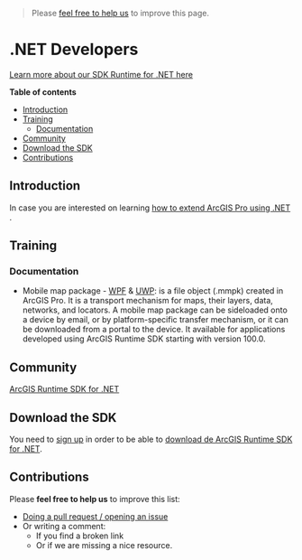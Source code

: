 > Please [feel free to help us](#contributions) to improve this page.

# .NET Developers
[Learn more about our SDK Runtime for .NET here](https://developers.arcgis.com/net/latest)

<!-- START doctoc generated TOC please keep comment here to allow auto update -->
<!-- DON'T EDIT THIS SECTION, INSTEAD RE-RUN doctoc TO UPDATE -->
**Table of contents**

- [Introduction](#introduction)
- [Training](#training)
  - [Documentation](#documentation)
- [Community](#community)
- [Download the SDK](#download-the-sdk)
- [Contributions](#contributions)

<!-- END doctoc generated TOC please keep comment here to allow auto update -->


## Introduction

In case you are interested on learning [how to extend ArcGIS Pro using .NET](../../../arcgis/products/arcgis-desktop/arcgis-pro/README.md) .

## Training
### Documentation
* Mobile map package - [WPF](https://developers.arcgis.com/net/latest/wpf/guide/display-a-map.htm) & [UWP](https://developers.arcgis.com/net/latest/uwp/guide/display-a-map.htm): is a file object (.mmpk) created in ArcGIS Pro. It is a transport mechanism for maps, their layers, data, networks, and locators. A mobile map package can be sideloaded onto a device by email, or by platform-specific transfer mechanism, or it can be downloaded from a portal to the device. It available for applications developed using ArcGIS Runtime SDK starting with version 100.0.

## Community
[ArcGIS Runtime SDK for .NET](https://geonet.esri.com/community/developers/native-app-developers/arcgis-runtime-sdk-for-net)

## Download the SDK

You need to [sign up](https://developers.arcgis.com/sign-up/) in order to be able
to [download de ArcGIS Runtime SDK for .NET](https://developers.arcgis.com/downloads/).

## Contributions
Please **feel free to help us** to improve this list:

* [Doing a pull request / opening an issue](https://github.com/hhkaos/awesome-arcgis#contributions)
* Or writing a comment:
  * If you find a broken link
  * Or if we are missing a nice resource.
